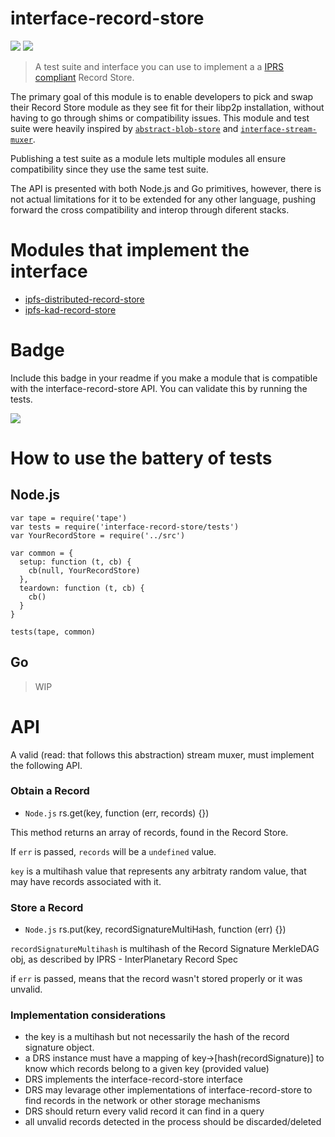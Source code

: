 interface-record-store
=====================

[![](https://img.shields.io/badge/made%20by-Protocol%20Labs-blue.svg?style=flat-square)](http://ipn.io) [![](https://img.shields.io/badge/freenode-%23ipfs-blue.svg?style=flat-square)](http://webchat.freenode.net/?channels=%23ipfs)

> A test suite and interface you can use to implement a a [IPRS compliant](https://github.com/ipfs/specs/tree/master/iprs-interplanetary-record-system) Record Store. 

The primary goal of this module is to enable developers to pick and swap their Record Store module as they see fit for their libp2p installation, without having to go through shims or compatibility issues. This module and test suite were heavily inspired by [`abstract-blob-store`](https://github.com/maxogden/abstract-blob-store) and [`interface-stream-muxer`](https://github.com/diasdavid/interface-stream-muxer).

Publishing a test suite as a module lets multiple modules all ensure compatibility since they use the same test suite.

The API is presented with both Node.js and Go primitives, however, there is not actual limitations for it to be extended for any other language, pushing forward the cross compatibility and interop through diferent stacks.

# Modules that implement the interface

- [ipfs-distributed-record-store](https://github.com/diasdavid/node-ipfs-distributed-record-store)
- [ipfs-kad-record-store](https://github.com/diasdavid/node-ipfs-kad-record-store)

# Badge

Include this badge in your readme if you make a module that is compatible with the interface-record-store API. You can validate this by running the tests.

![](https://raw.githubusercontent.com/diasdavid/interface-record-store/master/img/badge.png)

# How to use the battery of tests

## Node.js

```
var tape = require('tape')
var tests = require('interface-record-store/tests')
var YourRecordStore = require('../src')

var common = {
  setup: function (t, cb) {
    cb(null, YourRecordStore)
  },
  teardown: function (t, cb) {
    cb()
  }
}

tests(tape, common)
```

## Go

> WIP

# API

A valid (read: that follows this abstraction) stream muxer, must implement the following API.

### Obtain a Record

- `Node.js` rs.get(key, function (err, records) {})

This method returns an array of records, found in the Record Store.

If `err` is passed, `records` will be a `undefined` value.

`key` is a multihash value that represents any arbitraty random value, that may have records associated with it.

### Store a Record

- `Node.js` rs.put(key, recordSignatureMultiHash, function (err) {})

`recordSignatureMultihash` is multihash of the Record Signature MerkleDAG obj, as described by IPRS - InterPlanetary Record Spec

if `err` is passed, means that the record wasn't stored properly or it was unvalid.

### Implementation considerations


- the key is a multihash but not necessarily the hash of the record signature object.
- a DRS instance must have a mapping of key->[hash(recordSignature)] to know which records belong to a given key (provided value)
- DRS implements the interface-record-store interface
- DRS may levarage other implementations of interface-record-store to find records in the network or other storage mechanisms
- DRS should return every valid record it can find in a query
- all unvalid records detected in the process should be discarded/deleted
